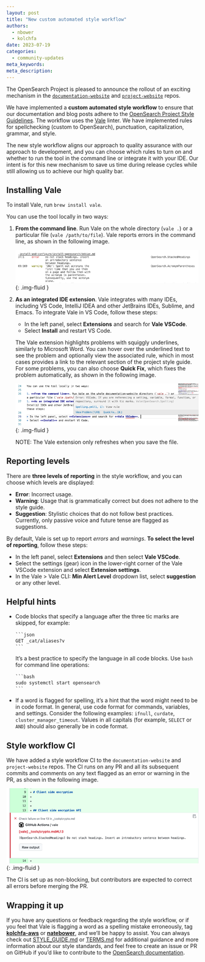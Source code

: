 ```yaml
---
layout: post
title: "New custom automated style workflow"
authors:
  - nbower
  - kolchfa
date: 2023-07-19
categories:
  - community-updates
meta_keywords: 
meta_description: 
---
```


The OpenSearch Project is pleased to announce the rollout of an exciting mechanism in the [`documentation-website`](https://github.com/opensearch-project/documentation-website) and [`project-website`](https://github.com/opensearch-project/project-website) repos. 
 
We have implemented a **custom automated style workflow** to ensure that our documentation and blog posts adhere to the [OpenSearch Project Style Guidelines](https://github.com/opensearch-project/documentation-website/blob/main/STYLE_GUIDE.md). The workflow uses the [Vale](https://github.com/errata-ai/vale) linter. We have implemented rules for spellchecking (custom to OpenSearch), punctuation, capitalization, grammar, and style.
 
The new style workflow aligns our approach to quality assurance with our approach to development, and you can choose which rules to turn on and whether to run the tool in the command line or integrate it with your IDE. Our intent is for this new mechanism to save us time during release cycles while still allowing us to achieve our high quality bar.

## Installing Vale

To install Vale, run `brew install vale`. 

You can use the tool locally in two ways:

1. **From the command line**. Run Vale on the whole directory (`vale .`) or a particular file (`vale /path/to/file`). Vale reports errors in the command line, as shown in the following image.

    ![Command-line error example](/assets/media/blog-images/2023-07-19-style-workflow/command-line-error.png){: .img-fluid }    

1. **As an integrated IDE extension**. Vale integrates with many IDEs, including VS Code, IntelliJ IDEA and other JetBrains IDEs, Sublime, and Emacs. To integrate Vale in VS Code, follow these steps:

    * In the left panel, select **Extensions** and search for **Vale VSCode**. 
    * Select **Install** and restart VS Code. 

    The Vale extension highlights problems with squiggly underlines, similarly to Microsoft Word. You can hover over the underlined text to see the problem and optionally view the associated rule, which in most cases provides a link to the relevant section of the project style guide. For some problems, you can also choose **Quick Fix**, which fixes the problem automatically, as shown in the following image.

    ![Vale error example](/assets/media/blog-images/2023-07-19-style-workflow/vale-error.png){: .img-fluid }

    NOTE: The Vale extension only refreshes when you save the file.

## Reporting levels
 
There are **three levels of reporting** in the style workflow, and you can choose which levels are displayed:

* **Error**: Incorrect usage.
* **Warning**: Usage that is grammatically correct but does not adhere to the style guide.
* **Suggestion**: Stylistic choices that do not follow best practices. Currently, only passive voice and future tense are flagged as suggestions.

By default, Vale is set up to report *errors* and *warnings*. **To select the level of reporting**, follow these steps:

* In the left panel, select **Extensions** and then select **Vale VSCode**.
* Select the settings (gear) icon in the lower-right corner of the Vale VSCode extension and select **Extension settings**.
* In the Vale > Vale CLI: **Min Alert Level** dropdown list, select **suggestion** or any other level.

## Helpful hints

* Code blocks that specify a language after the three tic marks are skipped, for example:
    ````
    ```json
    GET _cat/aliases?v
    ```
    ````

    It’s a best practice to specify the language in all code blocks. Use `bash` for command line operations:
    ````
    ```bash
    sudo systemctl start opensearch
    ```
    ````
* If a word is flagged for spelling, it’s a hint that the word might need to be in code format. In general, use code format for commands, variables, and settings. Consider the following examples: `ifnull`, `curdate`, `cluster_manager_timeout`. Values in all capitals (for example, `SELECT` or `AND`) should also generally be in code format.

## Style workflow CI

We have added a style workflow CI to the `documentation-website` and `project-website` repos. The CI runs on any PR and all its subsequent commits and comments on any text flagged as an error or warning in the PR, as shown in the following image.

![CI error example](/assets/media/blog-images/2023-07-19-style-workflow/ci-error.png){: .img-fluid }

The CI is set up as non-blocking, but contributors are expected to correct all errors before merging the PR.

## Wrapping it up

If you have any questions or feedback regarding the style workflow, or if you feel that Vale is flagging a word as a spelling mistake erroneously, tag [**kolchfa-aws**](https://github.com/kolchfa-aws/) or [**natebower**](https://github.com/natebower/), and we’ll be happy to assist. You can always check out [STYLE_GUIDE.md](https://github.com/opensearch-project/documentation-website/blob/main/STYLE_GUIDE.md) or [TERMS.md](https://github.com/opensearch-project/documentation-website/blob/main/TERMS.md) for additional guidance and more information about our style standards, and feel free to create an issue or PR on GitHub if you’d like to contribute to the [OpenSearch documentation](https://opensearch.org/docs/latest/).
